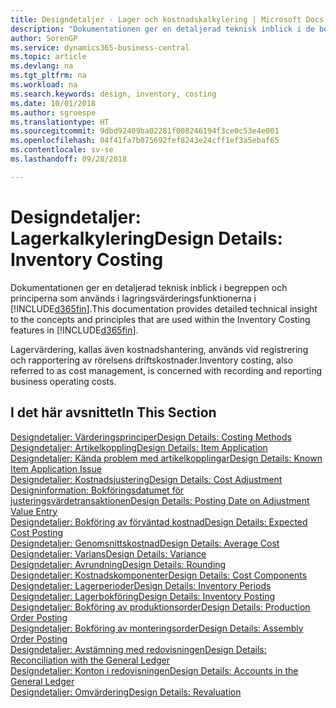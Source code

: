 ```yaml
---
title: Designdetaljer - Lager och kostnadskalkylering | Microsoft Docs
description: "Dokumentationen ger en detaljerad teknisk inblick i de begrepp och principer som används i lagervärderingsfunktionerna i Business Central."
author: SorenGP
ms.service: dynamics365-business-central
ms.topic: article
ms.devlang: na
ms.tgt_pltfrm: na
ms.workload: na
ms.search.keywords: design, inventory, costing
ms.date: 10/01/2018
ms.author: sgroespe
ms.translationtype: HT
ms.sourcegitcommit: 9dbd92409ba02281f008246194f3ce0c53e4e001
ms.openlocfilehash: 04f41fa7b075692fef8243e24cff1ef3a5ebaf65
ms.contentlocale: sv-se
ms.lasthandoff: 09/28/2018

---
```

# <a name="design-details-inventory-costing"></a><span data-ttu-id="869f8-103">Designdetaljer: Lagerkalkylering</span><span class="sxs-lookup"><span data-stu-id="869f8-103">Design Details: Inventory Costing</span></span>
<span data-ttu-id="869f8-104">Dokumentationen ger en detaljerad teknisk inblick i begreppen och principerna som används i lagringsvärderingsfunktionerna i [!INCLUDE[d365fin](includes/d365fin_md.md)].</span><span class="sxs-lookup"><span data-stu-id="869f8-104">This documentation provides detailed technical insight to the concepts and principles that are used within the Inventory Costing features in [!INCLUDE[d365fin](includes/d365fin_md.md)].</span></span>  

<span data-ttu-id="869f8-105">Lagervärdering, kallas även kostnadshantering, används vid registrering och rapportering av rörelsens driftskostnader.</span><span class="sxs-lookup"><span data-stu-id="869f8-105">Inventory costing, also referred to as cost management, is concerned with recording and reporting business operating costs.</span></span>  

## <a name="in-this-section"></a><span data-ttu-id="869f8-106">I det här avsnittet</span><span class="sxs-lookup"><span data-stu-id="869f8-106">In This Section</span></span>  
[<span data-ttu-id="869f8-107">Designdetaljer: Värderingsprinciper</span><span class="sxs-lookup"><span data-stu-id="869f8-107">Design Details: Costing Methods</span></span>](design-details-costing-methods.md)  
[<span data-ttu-id="869f8-108">Designdetaljer: Artikelkoppling</span><span class="sxs-lookup"><span data-stu-id="869f8-108">Design Details: Item Application</span></span>](design-details-item-application.md)  
[<span data-ttu-id="869f8-109">Designdetaljer: Kända problem med artikelkopplingar</span><span class="sxs-lookup"><span data-stu-id="869f8-109">Design Details: Known Item Application Issue</span></span>](design-details-inventory-zero-level-open-item-ledger-entries.md)  
[<span data-ttu-id="869f8-110">Designdetaljer: Kostnadsjustering</span><span class="sxs-lookup"><span data-stu-id="869f8-110">Design Details: Cost Adjustment</span></span>](design-details-cost-adjustment.md)  
[<span data-ttu-id="869f8-111">Designinformation: Bokföringsdatumet för justeringsvärdetransaktionen</span><span class="sxs-lookup"><span data-stu-id="869f8-111">Design Details: Posting Date on Adjustment Value Entry</span></span>](design-details-inventory-adjustment-value-entry-posting-date.md)  
[<span data-ttu-id="869f8-112">Designdetaljer: Bokföring av förväntad kostnad</span><span class="sxs-lookup"><span data-stu-id="869f8-112">Design Details: Expected Cost Posting</span></span>](design-details-expected-cost-posting.md)  
[<span data-ttu-id="869f8-113">Designdetaljer: Genomsnittskostnad</span><span class="sxs-lookup"><span data-stu-id="869f8-113">Design Details: Average Cost</span></span>](design-details-average-cost.md)  
[<span data-ttu-id="869f8-114">Designdetaljer: Varians</span><span class="sxs-lookup"><span data-stu-id="869f8-114">Design Details: Variance</span></span>](design-details-variance.md)  
[<span data-ttu-id="869f8-115">Designdetaljer: Avrundning</span><span class="sxs-lookup"><span data-stu-id="869f8-115">Design Details: Rounding</span></span>](design-details-rounding.md)  
[<span data-ttu-id="869f8-116">Designdetaljer: Kostnadskomponenter</span><span class="sxs-lookup"><span data-stu-id="869f8-116">Design Details: Cost Components</span></span>](design-details-cost-components.md)  
[<span data-ttu-id="869f8-117">Designdetaljer: Lagerperioder</span><span class="sxs-lookup"><span data-stu-id="869f8-117">Design Details: Inventory Periods</span></span>](design-details-inventory-periods.md)  
[<span data-ttu-id="869f8-118">Designdetaljer: Lagerbokföring</span><span class="sxs-lookup"><span data-stu-id="869f8-118">Design Details: Inventory Posting</span></span>](design-details-inventory-posting.md)  
[<span data-ttu-id="869f8-119">Designdetaljer: Bokföring av produktionsorder</span><span class="sxs-lookup"><span data-stu-id="869f8-119">Design Details: Production Order Posting</span></span>](design-details-production-order-posting.md)  
[<span data-ttu-id="869f8-120">Designdetaljer: Bokföring av monteringsorder</span><span class="sxs-lookup"><span data-stu-id="869f8-120">Design Details: Assembly Order Posting</span></span>](design-details-assembly-order-posting.md)  
[<span data-ttu-id="869f8-121">Designdetaljer: Avstämning med redovisningen</span><span class="sxs-lookup"><span data-stu-id="869f8-121">Design Details: Reconciliation with the General Ledger</span></span>](design-details-reconciliation-with-the-general-ledger.md)  
[<span data-ttu-id="869f8-122">Designdetaljer: Konton i redovisningen</span><span class="sxs-lookup"><span data-stu-id="869f8-122">Design Details: Accounts in the General Ledger</span></span>](design-details-accounts-in-the-general-ledger.md)  
[<span data-ttu-id="869f8-123">Designdetaljer: Omvärdering</span><span class="sxs-lookup"><span data-stu-id="869f8-123">Design Details: Revaluation</span></span>](design-details-revaluation.md)

